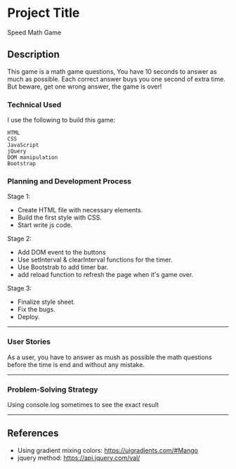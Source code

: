 # Project Title

Speed Math Game

## Description

This game is a math game questions, You have 10 seconds to answer as much as possible.
Each correct answer buys you one second of extra time. But beware, get one wrong answer, the game is over!

### Technical Used
I use the following to build this game:

```
HTML
CSS
JavaScript
jQuery
DOM manipulation
Bootstrap
```

### Planning and Development Process 

Stage 1:
* Create HTML file with necessary elements.
* Build the first style with CSS.
* Start write js code.

Stage 2:
* Add DOM event to the buttons
* Use setInterval & clearInterval functions for the timer.
* Use Bootstrab to add timer bar.
* add reload function to refresh the page when it's game over.

Stage 3:
* Finalize style sheet.
* Fix the bugs.
* Deploy.

---

### User Stories

As a user, you have to answer as mush as possible the math questions before the time is end and without any mistake.

---

### Problem-Solving Strategy
Using console.log sometimes to see the exact result

---


 ## References
 * Using gradient mixing colors: https://uigradients.com/#Mango
 * jquery method: https://api.jquery.com/val/

